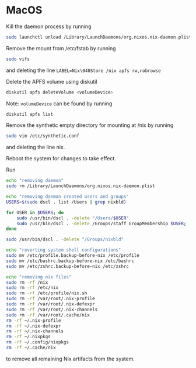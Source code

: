 # MacOS

Kill the daemon process by running

```bash
sudo launchctl unload /Library/LaunchDaemons/org.nixos.nix-daemon.plist
```

Remove the mount from /etc/fstab by running

```bash
sudo vifs
```

and deleting the line `LABEL=Nix\040Store /nix apfs rw,nobrowse`

Delete the APFS volume using diskutil

```bash
diskutil apfs deleteVolume <volumeDevice>
```

Note: `volumeDevice` can be found by running

```bash
diskutil apfs list
```

Remove the synthetic empty directory for mounting at /nix by running

```bash
sudo vim /etc/synthetic.conf
```

and deleting the line nix.

Reboot the system for changes to take effect.

Run

```bash
echo "removing daemon"
sudo rm /Library/LaunchDaemons/org.nixos.nix-daemon.plist

echo "removing daemon created users and groups"
USERS=$(sudo dscl . list /Users | grep nixbld)

for USER in $USERS; do
    sudo /usr/bin/dscl . -delete "/Users/$USER"
    sudo /usr/bin/dscl . -delete /Groups/staff GroupMembership $USER;
done

sudo /usr/bin/dscl . -delete "/Groups/nixbld"

echo "reverting system shell configurations"
sudo mv /etc/profile.backup-before-nix /etc/profile
sudo mv /etc/bashrc.backup-before-nix /etc/bashrc
sudo mv /etc/zshrc.backup-before-nix /etc/zshrc

echo "removing nix files"
sudo rm -rf /nix
sudo rm -rf /etc/nix
sudo rm -rf /etc/profile/nix.sh
sudo rm -rf /var/root/.nix-profile
sudo rm -rf /var/root/.nix-defexpr
sudo rm -rf /var/root/.nix-channels
sudo rm -rf /var/root/.cache/nix
rm -rf ~/.nix-profile
rm -rf ~/.nix-defexpr
rm -rf ~/.nix-channels
rm -rf ~/.nixpkgs
rm -rf ~/.config/nixpkgs
rm -rf ~/.cache/nix
```

to remove all remaining Nix artifacts from the system.
